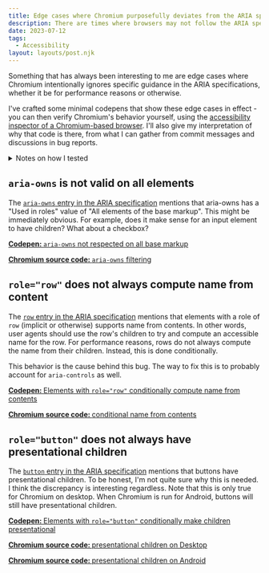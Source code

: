 ```yaml
---
title: Edge cases where Chromium purposefully deviates from the ARIA spec
description: There are times where browsers may not follow the ARIA spec to the letter, such as for performance reasons or for features needed by AT. We will take a look at some Chromium-specific edge cases.
date: 2023-07-12
tags:
  - Accessibility
layout: layouts/post.njk
---
```


Something that has always been interesting to me are edge cases where Chromium intentionally ignores specific guidance in the ARIA specifications, whether it be for performance reasons or otherwise.

I've crafted some minimal codepens that show these edge cases in effect - you can then verify Chromium's behavior yourself, using the <a href="https://developer.chrome.com/docs/devtools/accessibility/reference/#pane">accessibility inspector of a Chromium-based browser</a>. I'll also give my interpretation of why that code is there, from what I can gather from commit messages and discussions in bug reports.

<details>
<summary>Notes on how I tested</summary>

This post is more a tour on interesting pieces of Chromium code, rather than any sort of statement on what is or isn't supported.

Therefore, I am not testing with any assistive technology, and am just checking what Chromium tells me through the accessibility inspector. That being said, the accessibility inspector still more or less shows what is exposed through the accessibility APIs (although it certainly doesn't show everything that is being exposed).

Finally, the ARIA specification I am referring to is the latest draft of the ARIA 1.3 specification, last drafted on July 5th, 2023.
</details>

## <code>aria-owns</code> is not valid on all elements
The <a href="https://w3c.github.io/aria/#aria-owns"><code>aria-owns</code> entry in the ARIA specification</a> mentions that aria-owns has a "Used in roles" value of "All elements of the base markup".
This might be immediately obvious. For example, does it make sense for an input element to have children? What about a checkbox?

<a href="https://codepen.io/sivakusayan/pen/MWzQEdP"><b>Codepen: </b><code>aria-owns</code> not respected on all base markup</a>

<a href="https://github.com/chromium/chromium/blob/02e65feb53029473f796c1bc2bbbf214ea627688/third_party/blink/renderer/modules/accessibility/ax_relation_cache.cc#L151"><b>Chromium source code: </b><code>aria-owns</code> filtering</a>

## <code>role="row"</code> does not always compute name from content
The <a href="https://w3c.github.io/aria/#row"><code>row</code> entry in the ARIA specification</a> mentions that elements with a role of <code>row</code> (implicit or otherwise) supports name from contents.
In other words, user agents should use the row's children to try and compute an accessible name for the row.
For performance reasons, rows do not always compute the name from their children. Instead, this is done conditionally.

This behavior is the cause behind this bug. The way to fix this is to probably account for <code>aria-controls</code> as well.

<a href="https://codepen.io/sivakusayan/pen/qBQxVBE"><b>Codepen: </b>Elements with <code>role="row"</code> conditionally compute name from contents</a>

<a href="https://github.com/chromium/chromium/blob/02e65feb53029473f796c1bc2bbbf214ea627688/third_party/blink/renderer/modules/accessibility/ax_object.cc#L6933"><b>Chromium source code: </b>conditional name from contents</a>

## <code>role="button"</code> does not always have presentational children
The <a href="https://w3c.github.io/aria/#button"><code>button</code> entry in the ARIA specification</a> mentions that buttons have presentational children.
To be honest, I'm not quite sure why this is needed. I think the discrepancy is interesting regardless.
Note that this is only true for Chromium on desktop. When Chromium is run for Android, buttons will still have presentational children.

<a href="https://codepen.io/sivakusayan/pen/dyQdZyG"><b>Codepen: </b>Elements with <code>role="button"</code> conditionally make children presentational</a>

<a href="https://github.com/chromium/chromium/blob/02e65feb53029473f796c1bc2bbbf214ea627688/content/browser/accessibility/browser_accessibility.cc#L984"><b>Chromium source code: </b>presentational children on Desktop</a>

<a href="https://github.com/chromium/chromium/blob/02e65feb53029473f796c1bc2bbbf214ea627688/content/browser/accessibility/browser_accessibility_android.cc#L534"><b>Chromium source code: </b>presentational children on Android</a>
